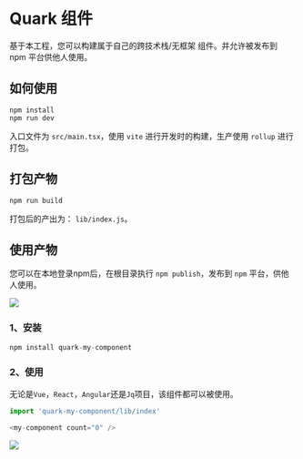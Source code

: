 # Quark 组件

基于本工程，您可以构建属于自己的跨技术栈/无框架 组件。并允许被发布到 npm 平台供他人使用。

## 如何使用

```
npm install
npm run dev
```

入口文件为 `src/main.tsx`，使用 `vite` 进行开发时的构建，生产使用 `rollup` 进行打包。

## 打包产物

```
npm run build
```
打包后的产出为： `lib/index.js`。

## 使用产物

您可以在本地登录npm后，在根目录执行 `npm publish`，发布到 `npm` 平台，供他人使用。


<img src="https://raw.githubusercontent.com/hellof2e/quark-cli/main/demo2.jpg" />

### 1、安装

```javascript
npm install quark-my-component
```

### 2、使用

无论是`Vue`，`React`，`Angular`还是`Jq`项目，该组件都可以被使用。

```js
import 'quark-my-component/lib/index'

<my-component count="0" />
```

<img src="https://raw.githubusercontent.com/hellof2e/quark-cli/main/demo.jpg" />
